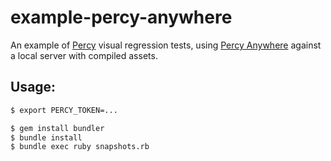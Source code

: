 # example-percy-anywhere

An example of [Percy](https://percy.io) visual regression tests, using [Percy Anywhere](https://percy.io/docs/clients/ruby/percy-anywhere) against a local server with compiled assets.

## Usage:

```bash
$ export PERCY_TOKEN=...

$ gem install bundler
$ bundle install
$ bundle exec ruby snapshots.rb
```
